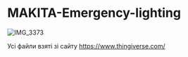# MAKITA-Emergency-lighting

![IMG_3373](https://user-images.githubusercontent.com/3407229/204129716-289a0e75-81d6-4e99-90f2-2a1ba19dd39a.JPG)

Усі файли взяті зі сайту https://www.thingiverse.com/
